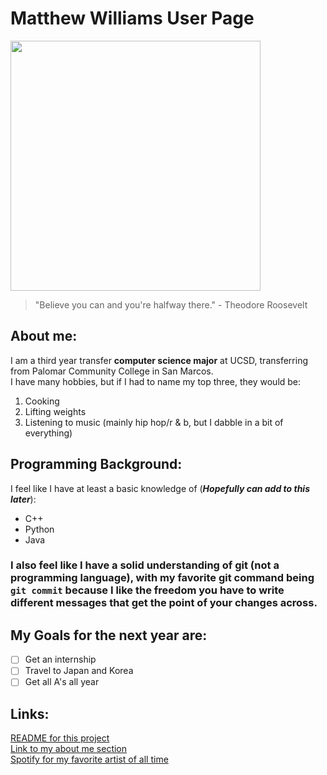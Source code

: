# Matthew Williams User Page
<img src="https://cdn.discordapp.com/attachments/606915133838458959/1227326224016212048/IMG_1009.JPEG?ex=6627ff9e&is=66158a9e&hm=5582afd7e37482a7fe0765d5d051071e183a0f2773be4a7c43040273b2c47d48&"  width="400"><br>
> "Believe you can and you're halfway there." - Theodore Roosevelt
## About me:
I am a third year transfer **computer science major** at UCSD, transferring from Palomar Community College in San Marcos. <br>
I have many hobbies, but if I had to name my top three, they would be: <br>
1. Cooking
2. Lifting weights
3. Listening to music (mainly hip hop/r & b, but I dabble in a bit of everything)
## Programming Background:
I feel like I have at least a basic knowledge of (***Hopefully can add to this later***):
+ C++
+ Python
+ Java <br>
### I also feel like I have a solid understanding of git (not a programming language), with my favorite git command being `git commit` because I like the freedom you have to write different messages that get the point of your changes across. <br>
## My Goals for the next year are: 
 - [ ] Get an internship
 - [ ] Travel to Japan and Korea
 - [ ] Get all A's all year
## Links:
[README for this project](https://github.com/matt0923/GitHubPagesProject/blob/main/README.md) <br>
[Link to my about me section](https://matt0923.github.io/GitHubPagesProject/index.html#about-me) <br>
[Spotify for my favorite artist of all time](https://open.spotify.com/artist/73sIBHcqh3Z3NyqHKZ7FOL)
